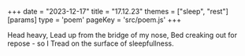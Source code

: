+++
date = "2023-12-17"
title = "17.12.23"
themes = ["sleep", "rest"]
[params]
  type = 'poem'
  pageKey = 'src/poem.js'
+++

Head heavy,
Lead up from the bridge of my nose,
Bed creaking out for repose - so I
Tread on the surface of sleepfullness.

